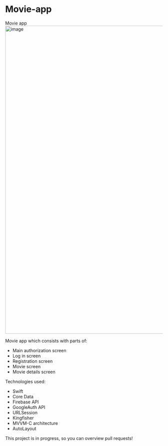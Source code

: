 # Movie-app
Movie app
<img width="982" alt="image" src="https://user-images.githubusercontent.com/90902029/207602326-3b382ac7-3cba-46a0-9595-44d176c3db96.png">

Movie app which consists with parts of: 
* Main authorization screen
* Log in screen 
* Registration screen 
* Movie screen
* Movie details screen

Technologies used: 
* Swift
* Core Data
* Firebase API
* GoogleAuth API
* URLSession
* Kingfisher
* MVVM-C architecture
* AutoLayout

This project is in progress, so you can overview pull requests!
